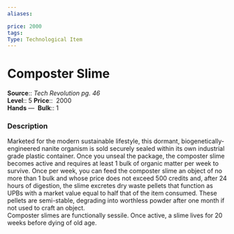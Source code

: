 ```yaml
---
aliases: 

price: 2000
tags: 
Type: Technological Item
---
```


# Composter Slime

**Source**:: _Tech Revolution pg. 46_  
**Level**:: 5
**Price**::  2000  
**Hands** — 
**Bulk**:: 1

### Description

Marketed for the modern sustainable lifestyle, this dormant, biogenetically-engineered nanite organism is sold securely sealed within its own industrial grade plastic container. Once you unseal the package, the composter slime becomes active and requires at least 1 bulk of organic matter per week to survive. Once per week, you can feed the composter slime an object of no more than 1 bulk and whose price does not exceed 500 credits and, after 24 hours of digestion, the slime excretes dry waste pellets that function as UPBs with a market value equal to half that of the item consumed. These pellets are semi-stable, degrading into worthless powder after one month if not used to craft an object.  
Composter slimes are functionally sessile. Once active, a slime lives for 20 weeks before dying of old age.
